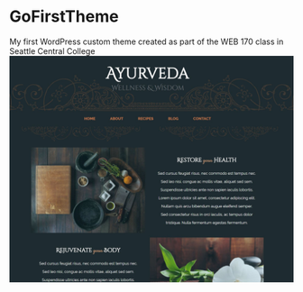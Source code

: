 # GoFirstTheme
My first WordPress custom theme created as part of the WEB 170 class in Seattle Central College
![Alt text](screenshot.png?raw=true "GoA Theme")
